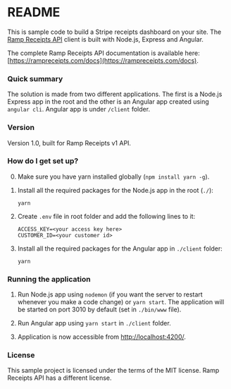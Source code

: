 # README #

This is sample code to build a Stripe receipts dashboard on your site. The [Ramp Receipts API](https://rampreceipts.com/) client is built with Node.js, Express and Angular.

The complete Ramp Receipts API documentation is available here: [https://rampreceipts.com/docs](https://rampreceipts.com/docs).

### Quick summary ###

The solution is made from two different applications. The first is a Node.js Express app in the root and the other is an Angular app created using `angular cli`. Angular app is under `/client` folder.

### Version ###

Version 1.0, built for Ramp Receipts v1 API.

### How do I get set up? ###

0. Make sure you have yarn installed globally (`npm install yarn -g`).

1. Install all the required packages for the Node.js app in the root (`./`):

    ```
    yarn
    ```

2. Create `.env` file in root folder and add the following lines to it:

    ```
    ACCESS_KEY=<your access key here>
    CUSTOMER_ID=<your customer id>
    ```

3. Install all the required packages for the Angular app in `./client` folder:

    ```
    yarn
    ```

### Running the application ###

1. Run Node.js app using `nodemon` (if you want the server to restart whenever you make a code change) or `yarn start`. The application will be started on port 3010 by default (set in `./bin/www` file).

2. Run Angular app using `yarn start` in `./client` folder.

3. Application is now accessible from [http://localhost:4200/](http://localhost:4200).

### License ###

This sample project is licensed under the terms of the MIT license. Ramp Receipts API has a different license.
